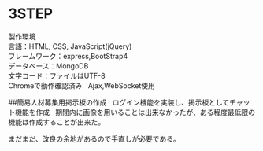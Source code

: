 # 3STEP  

製作環境  
言語：HTML, CSS, JavaScript(jQuery)  
フレームワーク：express,BootStrap4  
データベース：MongoDB  
文字コード：ファイルはUTF-8  
Chromeで動作確認済み  
Ajax,WebSocket使用  


##簡易人材募集用掲示板の作成  
ログイン機能を実装し、掲示板としてチャット機能を作成  
期間内に画像を用いることは出来なかったが、ある程度最低限の機能は作成することが出来た。  

まだまだ、改良の余地があるので手直しが必要である。
